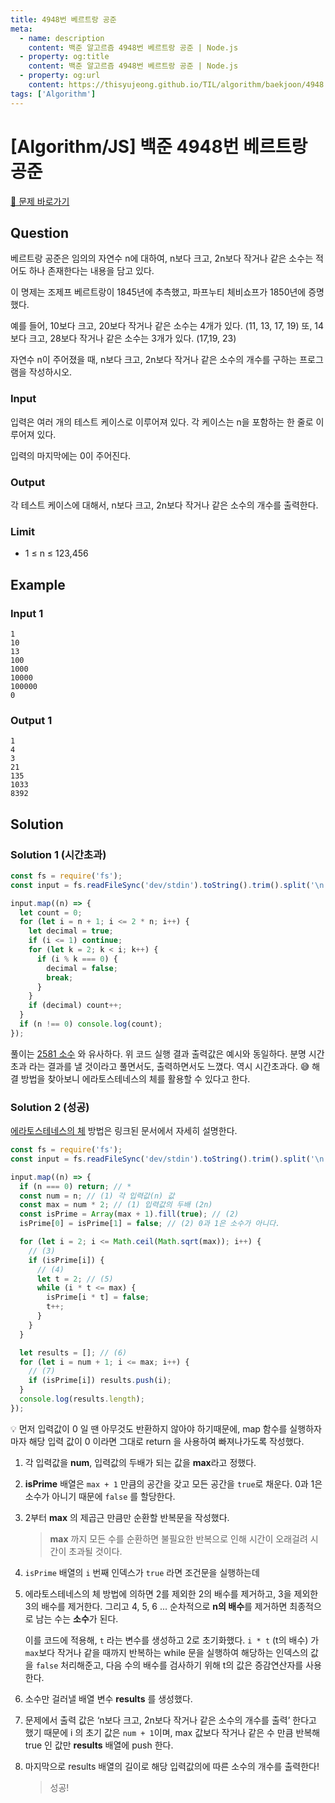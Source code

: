 ```yaml
---
title: 4948번 베르트랑 공준
meta:
  - name: description
    content: 백준 알고르즘 4948번 베르트랑 공준 | Node.js
  - property: og:title
    content: 백준 알고르즘 4948번 베르트랑 공준 | Node.js
  - property: og:url
    content: https://thisyujeong.github.io/TIL/algorithm/baekjoon/4948.html
tags: ['Algorithm']
---
```


# [Algorithm/JS] 백준 4948번 베르트랑 공준

[🔗 문제 바로가기](https://www.acmicpc.net/problem/4948)

## Question

베르트랑 공준은 임의의 자연수 n에 대하여, n보다 크고, 2n보다 작거나 같은 소수는 적어도 하나 존재한다는 내용을 담고 있다.

이 명제는 조제프 베르트랑이 1845년에 추측했고, 파프누티 체비쇼프가 1850년에 증명했다.

예를 들어, 10보다 크고, 20보다 작거나 같은 소수는 4개가 있다. (11, 13, 17, 19) 또, 14보다 크고, 28보다 작거나 같은 소수는 3개가 있다. (17,19, 23)

자연수 n이 주어졌을 때, n보다 크고, 2n보다 작거나 같은 소수의 개수를 구하는 프로그램을 작성하시오.

### Input

입력은 여러 개의 테스트 케이스로 이루어져 있다. 각 케이스는 n을 포함하는 한 줄로 이루어져 있다.

입력의 마지막에는 0이 주어진다.

### Output

각 테스트 케이스에 대해서, n보다 크고, 2n보다 작거나 같은 소수의 개수를 출력한다.

### Limit

- 1 ≤ n ≤ 123,456

## Example

### Input 1

```
1
10
13
100
1000
10000
100000
0
```

### Output 1

```
1
4
3
21
135
1033
8392
```

## Solution

### Solution 1 (시간초과)

```js
const fs = require('fs');
const input = fs.readFileSync('dev/stdin').toString().trim().split('\n').map(Number);

input.map((n) => {
  let count = 0;
  for (let i = n + 1; i <= 2 * n; i++) {
    let decimal = true;
    if (i <= 1) continue;
    for (let k = 2; k < i; k++) {
      if (i % k === 0) {
        decimal = false;
        break;
      }
    }
    if (decimal) count++;
  }
  if (n !== 0) console.log(count);
});
```

풀이는 [2581 소수](https://thisyujeong.github.io/TIL/algorithm/baekjoon/2581.html) 와 유사하다. 위 코드 실행 결과 출력값은 예시와 동일하다. 분명 시간 초과 라는 결과를 낼 것이라고 풀면서도, 출력하면서도 느꼈다. 역시 시간초과다. 😅 해결 방법을 찾아보니 에라토스테네스의 체를 활용할 수 있다고 한다.

### Solution 2 (성공)

[에라토스테네스의 체](https://namu.wiki/w/%EC%97%90%EB%9D%BC%ED%86%A0%EC%8A%A4%ED%85%8C%EB%84%A4%EC%8A%A4%EC%9D%98%20%EC%B2%B4) 방법은 링크된 문서에서 자세히 설명한다.

```js
const fs = require('fs');
const input = fs.readFileSync('dev/stdin').toString().trim().split('\n').map(Number);

input.map((n) => {
  if (n === 0) return; // *
  const num = n; // (1) 각 입력값(n) 값
  const max = num * 2; // (1) 입력값의 두배 (2n)
  const isPrime = Array(max + 1).fill(true); // (2)
  isPrime[0] = isPrime[1] = false; // (2) 0과 1은 소수가 아니다.

  for (let i = 2; i <= Math.ceil(Math.sqrt(max)); i++) {
    // (3)
    if (isPrime[i]) {
      // (4)
      let t = 2; // (5)
      while (i * t <= max) {
        isPrime[i * t] = false;
        t++;
      }
    }
  }

  let results = []; // (6)
  for (let i = num + 1; i <= max; i++) {
    // (7)
    if (isPrime[i]) results.push(i);
  }
  console.log(results.length);
});
```

💡 먼저 입력값이 0 일 땐 아무것도 반환하지 않아야 하기때문에, map 함수를 실행하자마자 해당 입력 값이 0 이라면 그대로 return 을 사용하여 빠져나가도록 작성했다.

1. 각 입력값을 **num**, 입력값의 두배가 되는 값을 **max**라고 정했다.
2. **isPrime** 배열은 `max + 1` 만큼의 공간을 갖고 모든 공간을 `true`로 채운다. 0과 1은 소수가 아니기 때문에 `false` 를 할당한다.
3. 2부터 **max** 의 제곱근 만큼만 순환할 반복문을 작성했다.
   > **max** 까지 모든 수를 순환하면 불필요한 반복으로 인해 시간이 오래걸려 시간이 초과될 것이다.
4. `isPrime` 배열의 `i` 번째 인덱스가 `true` 라면 조건문을 실행하는데
5. 에라토스테네스의 체 방법에 의하면 2를 제외한 2의 배수를 제거하고, 3을 제외한 3의 배수를 제거한다. 그리고 4, 5, 6 ... 순차적으로 **n의 배수**를 제거하면 최종적으로 남는 수는 **소수**가 된다.

   이를 코드에 적용해, `t` 라는 변수를 생성하고 2로 초기화했다. `i * t` (t의 배수) 가 `max`보다 작거나 같을 때까지 반복하는 while 문을 실행하여 해당하는 인덱스의 값을 `false` 처리해준고, 다음 수의 배수를 검사하기 위해 t의 값은 증감연산자를 사용한다.

6. 소수만 걸러낼 배열 변수 **results** 를 생성했다.
7. 문제에서 출력 값은 ‘n보다 크고, 2n보다 작거나 같은 소수의 개수를 출력’ 한다고 했기 때문에 i 의 초기 값은 `num + 1`이며, max 값보다 작거나 같은 수 만큼 반복해 true 인 값만 **results** 배열에 push 한다.

8. 마지막으로 results 배열의 길이로 해당 입력값의에 따른 소수의 개수를 출력한다!
   > 성공!
